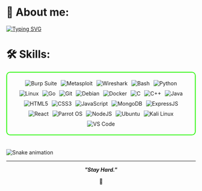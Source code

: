 # 👋 About me:
[![Typing SVG](https://readme-typing-svg.demolab.com?font=Fira+Code&duration=300&pause=500&color=39FF14&multiline=true&repeat=false&width=1100&height=530&lines=M4nu%40workspace+%3E+sqlmap+-u+%22https%3A%2F%2Fm4nu.gitbook.io%2Fm4nu.php%3Fid%3D1%22+--dump-all+--batch;+;%5B08%3A08%3A17%5D+%5BINFO%5D+starting+%40+08%3A08%3A17+%2F2025-05-02%2F;%5B08%3A08%3A17%5D+%5BINFO%5D+testing+connection+to+the+target+URL;%5B08%3A08%3A18%5D+%5BCRITICAL%5D+heuristics+detected+WAF%2FIPS;%5B08%3A08%3A18%5D+%5BINFO%5D+target+URL+content+is+stable;%5B08%3A08%3A18%5D+%5BINFO%5D+testing+if+URI+parameter+is+dynamic;%5B08%3A08%3A18%5D+%5BINFO%5D+parameter+appears+to+be+injectable;%5B%2B%5D+the+back-end+DBMS+is+Oracle;%E3%85%A4%E3%85%A4%E3%85%A4%5B1%5D+m4nusterm1nd;+%5B*%5D+fetching+tables+from+'m4nusterm1nd'...;%5B*%5D+extracting+table%3A+'about_me';+%5B%2B%5D+retrieved%3A+%7B;%E3%85%A4%E3%85%A4%E3%85%A4%22work%22%3A+%22%F0%9F%92%BB+Red+Team+Operator+at+BeeHackers%22%2C;%E3%85%A4%E3%85%A4%E3%85%A4%22learning%22%3A+%22%F0%9F%8C%B1+Continuous+training+in+cybersecurity+and+ethical+hacking%22%2C;%E3%85%A4%E3%85%A4%E3%85%A4%22dev%22%3A+%22%F0%9F%9B%A0+Developer+of+offensive+security+tools%22%2C;%E3%85%A4%E3%85%A4%E3%85%A4%22focus%22%3A+%22%F0%9F%92%AC+CVE+and+zero-day+hunter%22%2C;%E3%85%A4%E3%85%A4%E3%85%A4%22certs%22%3A+%22%F0%9F%93%9C+OSCP%2B%2C+OSWP%2C+eCPPTv3%2C+eJPTv2%2C+CWP%2C+KLCP%22;%7D;+;%5B*%5D+fetched+data+logged+to+text+files+under%3A+'%2Fhome%2Fmanuel%2F.sqlmap%2Foutput%2Fm4nu.gitbook.io)](https://git.io/typing-svg)
# 🛠️ Skills: 

<div style="border: 2px solid #22F700; border-radius: 10px; padding: 20px; margin-bottom: 20px;">
  <div align="left" style="display: flex; flex-wrap: wrap; justify-content: center; gap: 10px;">
      <img src="https://img.shields.io/badge/Burp_Suite-FF6633?style=for-the-badge&logo=burp-suite&color=000000" alt="Burp Suite" />
      <img src="https://img.shields.io/badge/Metasploit-008C8C?style=for-the-badge&logo=metasploit&color=000000" alt="Metasploit" />
      <img src="https://img.shields.io/badge/Wireshark-009639?style=for-the-badge&logo=wireshark&color=000000" alt="Wireshark" />
      <img src="https://img.shields.io/badge/Bash-4EAA25?style=for-the-badge&logo=gnu-bash&color=000000" alt="Bash" />
      <img src="https://img.shields.io/badge/Python-3776AB?style=for-the-badge&logo=python&color=000000" alt="Python" />
      <img src="https://img.shields.io/badge/Linux-FCC624?style=for-the-badge&logo=linux&color=000000" alt="Linux" />
      <img src="https://img.shields.io/badge/Go-00ADD8?style=for-the-badge&logo=go&color=000000" alt="Go" />
      <img src="https://img.shields.io/badge/Git-F05032?style=for-the-badge&logo=git&color=000000" alt="Git" />
      <img src="https://img.shields.io/badge/Debian-D70A53?style=for-the-badge&logo=debian&color=000000" alt="Debian" />
      <img src="https://img.shields.io/badge/Docker-2496ED?style=for-the-badge&logo=docker&color=000000" alt="Docker" />
      <img src="https://img.shields.io/badge/C-00599C?style=for-the-badge&logo=c&color=000000" alt="C" />
      <img src="https://img.shields.io/badge/C%2B%2B-F34B7F?style=for-the-badge&logo=c%2B%2B&color=000000" alt="C++" />
      <img src="https://img.shields.io/badge/Java-007396?style=for-the-badge&logo=java&color=000000" alt="Java" />
      <img src="https://img.shields.io/badge/HTML5-5D4B6C?style=for-the-badge&logo=html5&color=000000" alt="HTML5" />
      <img src="https://img.shields.io/badge/CSS3-2965F1?style=for-the-badge&logo=css3&color=000000" alt="CSS3" />
      <img src="https://img.shields.io/badge/JavaScript-F7DF1E?style=for-the-badge&logo=javascript&color=000000" alt="JavaScript" />
      <img src="https://img.shields.io/badge/MongoDB-47A248?style=for-the-badge&logo=mongodb&color=000000" alt="MongoDB" />
      <img src="https://img.shields.io/badge/ExpressJS-000000?style=for-the-badge&logo=express&color=000000" alt="ExpressJS" />
      <img src="https://img.shields.io/badge/React-61DAFB?style=for-the-badge&logo=react&color=000000" alt="React" />
      <img src="https://img.shields.io/badge/Parrot_OS-2E8E8F?style=for-the-badge&logo=parrot&color=000000" alt="Parrot OS" />
      <img src="https://img.shields.io/badge/Node.js-8CC84C?style=for-the-badge&logo=node.js&color=000000" alt="NodeJS" />
      <img src="https://img.shields.io/badge/Ubuntu-E95420?style=for-the-badge&logo=ubuntu&color=000000" alt="Ubuntu" />
      <img src="https://img.shields.io/badge/Kali_Linux-557C94?style=for-the-badge&logo=kali-linux&color=000000" alt="Kali Linux" />
      <img src="https://img.shields.io/badge/VS_Code-007ACC?style=for-the-badge&logo=visual-studio-code&color=000000" alt="VS Code" />
  </div>
</div>

<br>

<img src="https://raw.githubusercontent.com/M4nuTCP/M4nuTCP/output/snake.svg" alt="Snake animation" />

---

<p align="center">
  <b><i>"Stay Hard."</i></b>
</p>
<p align="center">
<a>🌱</a>
</p>
